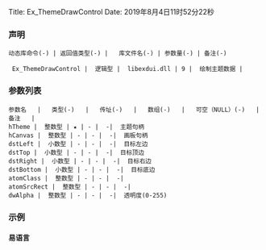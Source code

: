 Title: Ex_ThemeDrawControl
Date: 2019年8月4日11时52分22秒

### 声明


```table
动态库命令(-) | 返回值类型(-) |   库文件名(-) | 参数量(-) | 备注(-)

 Ex_ThemeDrawControl |  逻辑型 |  libexdui.dll | 9 |  绘制主题数据 | 
```


### 参数列表

```table
参数名   |   类型(-)   |   传址(-)   |   数组(-)   |   可空（NULL）(-)   |   备注   |
hTheme |  整数型 | ★ | - |  -|  主题句柄
hCanvas |  整数型 | - | - |  -|  画板句柄
dstLeft |  小数型 | - | - |  -|  目标左边
dstTop |  小数型 | - | - |  -|  目标顶边
dstRight |  小数型 | - | - |  -|  目标右边
dstBottom |  小数型 | - | - |  -|  目标底边
atomClass |  整数型 | - | - |  -| 
atomSrcRect |  整数型 | - | - |  -| 
dwAlpha |  整数型 | - | - |  -|  透明度(0-255)
```




### 示例
#### 易语言
```c

```